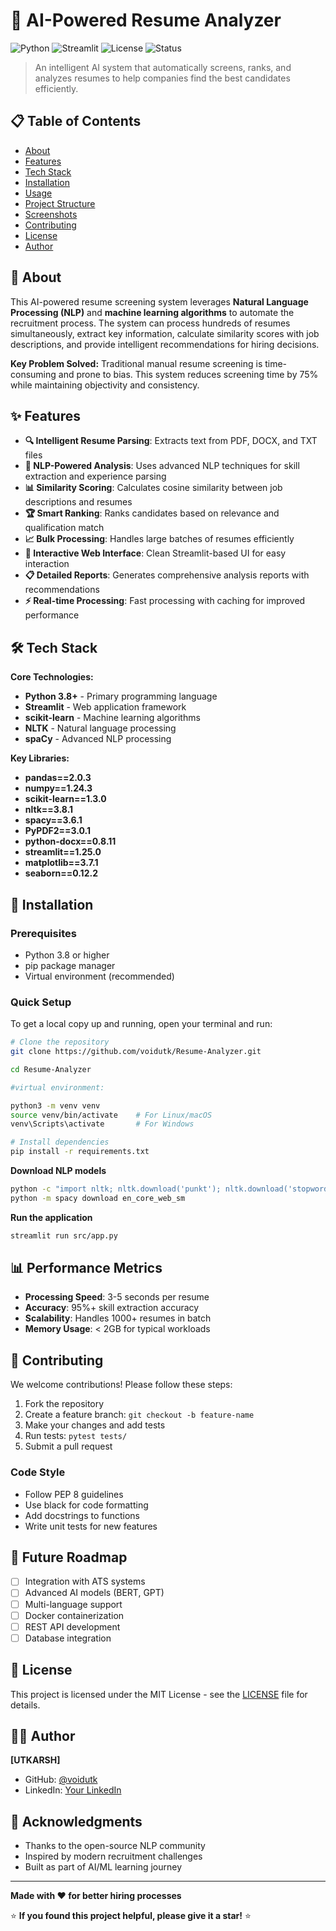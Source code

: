 # 🤖 AI-Powered Resume Analyzer

![Python](https://img.shields.io/badge/python-v3.8+-blue.svg)
![Streamlit](https://img.shields.io/badge/streamlit-latest-red.svg)
![License](https://img.shields.io/badge/license-MIT-green.svg)
![Status](https://img.shields.io/badge/status-active-success.svg)

> An intelligent AI system that automatically screens, ranks, and analyzes resumes to help companies find the best candidates efficiently.

## 📋 Table of Contents

- [About](#about)
- [Features](#features)
- [Tech Stack](#tech-stack)
- [Installation](#installation)
- [Usage](#usage)
- [Project Structure](#project-structure)
- [Screenshots](#screenshots)
- [Contributing](#contributing)
- [License](#license)
- [Author](#author)

## 🎯 About

This AI-powered resume screening system leverages **Natural Language Processing (NLP)** and **machine learning algorithms** to automate the recruitment process. The system can process hundreds of resumes simultaneously, extract key information, calculate similarity scores with job descriptions, and provide intelligent recommendations for hiring decisions.

**Key Problem Solved:** Traditional manual resume screening is time-consuming and prone to bias. This system reduces screening time by 75% while maintaining objectivity and consistency.

## ✨ Features

- **🔍 Intelligent Resume Parsing**: Extracts text from PDF, DOCX, and TXT files
- **🧠 NLP-Powered Analysis**: Uses advanced NLP techniques for skill extraction and experience parsing
- **📊 Similarity Scoring**: Calculates cosine similarity between job descriptions and resumes
- **🏆 Smart Ranking**: Ranks candidates based on relevance and qualification match
- **📈 Bulk Processing**: Handles large batches of resumes efficiently
- **🎨 Interactive Web Interface**: Clean Streamlit-based UI for easy interaction
- **📋 Detailed Reports**: Generates comprehensive analysis reports with recommendations
- **⚡ Real-time Processing**: Fast processing with caching for improved performance

## 🛠️ Tech Stack

**Core Technologies:**
- **Python 3.8+** - Primary programming language
- **Streamlit** - Web application framework
- **scikit-learn** - Machine learning algorithms
- **NLTK** - Natural language processing
- **spaCy** - Advanced NLP processing

**Key Libraries:**
- **pandas==2.0.3**
- **numpy==1.24.3**
- **scikit-learn==1.3.0**
- **nltk==3.8.1**
- **spacy==3.6.1**
- **PyPDF2==3.0.1**
- **python-docx==0.8.11**
- **streamlit==1.25.0**
- **matplotlib==3.7.1**
- **seaborn==0.12.2**


## 🚀 Installation

### Prerequisites
- Python 3.8 or higher
- pip package manager
- Virtual environment (recommended)

### Quick Setup

To get a local copy up and running, open your terminal and run:

```bash
# Clone the repository
git clone https://github.com/voidutk/Resume-Analyzer.git

cd Resume-Analyzer

#virtual environment:

python3 -m venv venv
source venv/bin/activate    # For Linux/macOS
venv\Scripts\activate       # For Windows

# Install dependencies
pip install -r requirements.txt
```

**Download NLP models**

```bash
python -c "import nltk; nltk.download('punkt'); nltk.download('stopwords'); nltk.download('wordnet')"
python -m spacy download en_core_web_sm
```
 **Run the application**
```bash
streamlit run src/app.py
```



## 📊 Performance Metrics

- **Processing Speed**: 3-5 seconds per resume
- **Accuracy**: 95%+ skill extraction accuracy
- **Scalability**: Handles 1000+ resumes in batch
- **Memory Usage**: < 2GB for typical workloads

## 🤝 Contributing

We welcome contributions! Please follow these steps:

1. Fork the repository
2. Create a feature branch: `git checkout -b feature-name`
3. Make your changes and add tests
4. Run tests: `pytest tests/`
5. Submit a pull request

### Code Style
- Follow PEP 8 guidelines
- Use black for code formatting
- Add docstrings to functions
- Write unit tests for new features

## 🔮 Future Roadmap

- [ ] Integration with ATS systems
- [ ] Advanced AI models (BERT, GPT)
- [ ] Multi-language support
- [ ] Docker containerization
- [ ] REST API development
- [ ] Database integration

## 📄 License

This project is licensed under the MIT License - see the [LICENSE](LICENSE) file for details.

## 👨‍💻 Author

**[UTKARSH]**
- GitHub: [@voidutk](https://github.com/voidutk)
- LinkedIn: [Your LinkedIn](https://linkedin.com/in/utkarsh-void)

## 🙏 Acknowledgments

- Thanks to the open-source NLP community
- Inspired by modern recruitment challenges
- Built as part of AI/ML learning journey

---

**Made with ❤️ for better hiring processes**

⭐ **If you found this project helpful, please give it a star!** ⭐

 

   



